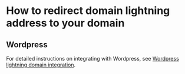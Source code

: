 # How to redirect domain lightning address to your domain

## Wordpress

For detailed instructions on integrating with Wordpress, see [Wordpress lightning domain integration](./integrations/WORDPRESS.md).
